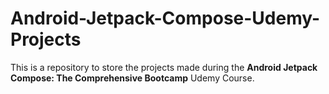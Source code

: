 # Android-Jetpack-Compose-Udemy-Projects

This is a repository to store the projects made during the **Android Jetpack Compose: The Comprehensive Bootcamp**  Udemy Course.
